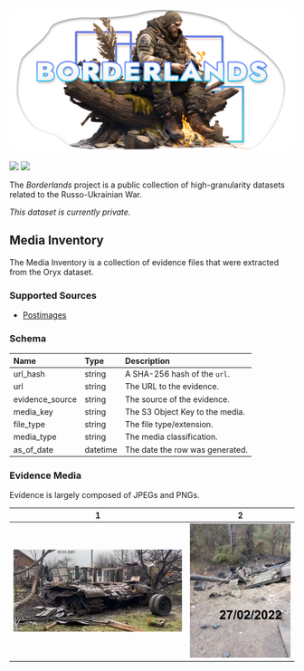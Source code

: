 ![Borderlands](https://raw.githubusercontent.com/dominictarro/Borderlands/719584af68326f8263f5935743d3c86cc62e2515/assets/borderlands%20soldier%20header.png)

<a href="https://github.com/dominictarro/Borderlands" target="_blank"><img src="https://img.shields.io/badge/GitHub-100000?style=for-the-badge&logo=github&logoColor=white"></a>
<a href="https://patreon.com/tarrodot" target="_blank"><img src="https://img.shields.io/badge/Patreon-F96854?style=for-the-badge&logo=patreon&logoColor=white"></a>

The *Borderlands* project is a public collection of high-granularity datasets related to the Russo-Ukrainian War.

*This dataset is currently private.*

<!-- BEGIN SCHEMA SECTION -->

## Media Inventory

The Media Inventory is a collection of evidence files that were extracted from the Oryx dataset.

### Supported Sources

 - [Postimages](https://postimg.cc/)

### Schema

| Name | Type | Description |
| :--- | :--- | :----------- |
| url_hash | string | A SHA-256 hash of the `url`. |
| url | string | The URL to the evidence. |
| evidence_source | string | The source of the evidence. |
| media_key | string | The S3 Object Key to the media. |
| file_type | string | The file type/extension. |
| media_type | string | The media classification. |
| as_of_date | datetime | The date the row was generated. |

<!-- END SCHEMA SECTION -->

### Evidence Media

Evidence is largely composed of JPEGs and PNGs.

| 1 | 2 |
| --- | --- |
| ![Example of an image in Oryx media dataset.](../assets/example%20oryx%20media.jpeg) | ![Example of an image in Oryx media dataset.](../assets/example%20oryx%20media.png) |

